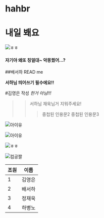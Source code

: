 # hahbr

# 내일 봬요
![ㅎㅎ](https://encrypted-tbn0.gstatic.com/images?q=tbn:ANd9GcSEtnwo_s53eo5LW8X4WGOH1AD8cTWNB2DRbDVGeNfO0VzhYXoJbjV7hueAA9la1lCusrM&usqp=CAU)
#### 자기야 왜또 칭얼대~ 악몽꿨어...? 

##배서하 READ me

__서하님 띄어쓰기 필수에요!!__


#김영은 작성 _한거 아님!!!_
>> 서하님 재욱님거 지워주세요!
>>> 중첩된 인용문2
>>> 중첩된 인용문3
>>> 

![아이유](http://file2.nocutnews.co.kr/newsroom/image/2019/11/19/20191119092356684958_0_768_768.jpg)

![아이유](https://w.namu.la/s/40de86374ddd74756b31d4694a7434ee9398baa51fa5ae72d28f2eeeafdadf0c475c55c58e29a684920e0d6a42602b339f8aaf6d19764b04405a0f8bee7f598d2922db9475579419aac4635d0a71fdb8a4b2343cb550e6ed93e13c1a05cede75)

![ㅎㅎ](https://search.pstatic.net/common/?src=http%3A%2F%2Fblogfiles.naver.net%2FMjAyMTAxMTdfMTcw%2FMDAxNjEwODkxMDQ0NjU2.j4jwki5HypOaHzk2-5_b0yLlMBBToKL184UA2iyP5Uwg.BwZMHc6X9Ajq-6dzMHHNZTRj0fuG-tI24OFuUcj8w_Ug.JPEG.sy4256%2Foutput_361991143.jpg&type=sc960_832)

![컴공짤](https://cdn.clien.net/web/api/file/F03/11193449/82140da86eecc4.jpg?w=500&h=1000)

|조원|이름|
|--|--|
|1|김영은|
|2|배서하|
|3|정재욱|
|4|하병노|
